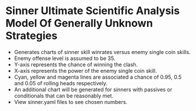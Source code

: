 # Sinner Ultimate Scientific Analysis Model Of Generally Unknown Strategies
- Generates charts of sinner skill winrates versus enemy single coin skills.
- Enemy offense level is assumed to be 35.
- Y-axis represents the chance of winning the clash.
- X-axis represents the power of the enemy single coin skill.
- Cyan, yellow and magenta lines are associated a chance of 0.95, 0.5 and 0.05 of rolling heads respectively.
- An additional chart will be generated for sinners with passives or conditionals that can be reasonably met.
- View sinner.yaml files to see chosen numbers.
